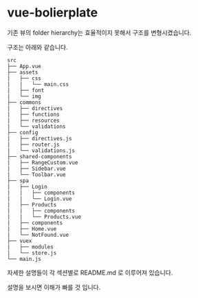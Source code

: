 # vue-bolierplate

기존 뷰의 folder hierarchy는 효율적이지 못해서 구조를 변형시켰습니다.

구조는 아래와 같습니다.

````
src   
├── App.vue 
├── assets
|   ├── css
|   |   └── main.css
|   ├── font 
|   └── img 
├── commons
|   ├── directives 
|   ├── functions 
|   ├── resources
|   └── validations
├── config 
|   ├── directives.js
|   ├── router.js
|   └── validations.js
├── shared-components 
|   ├── RangeCustom.vue 
|   ├── Sidebar.vue 
|   └── Toolbar.vue 
├── spa 
|   ├── Login 
|   |   ├── components
|   |   └── Login.vue
|   ├── Products 
|   |   ├── components
|   |   └── Products.vue
|   ├── components
|   ├── Home.vue 
|   └── NotFound.vue 
├── vuex 
|   ├── modules 
|   └── store.js 
└── main.js
````

자세한 설명들이 각 섹션별로 README.md 로 이루어져 있습니다.

설명을 보시면 이해가 빠를 것 입니다.
